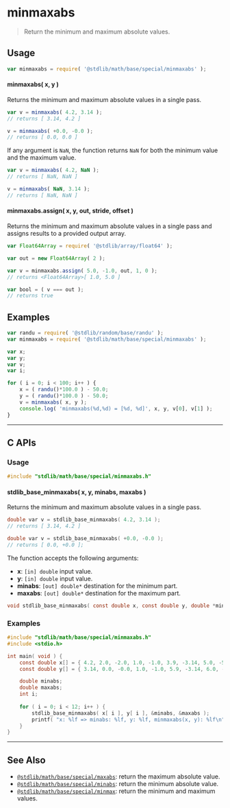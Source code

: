 <!--

@license Apache-2.0

Copyright (c) 2018 The Stdlib Authors.

Licensed under the Apache License, Version 2.0 (the "License");
you may not use this file except in compliance with the License.
You may obtain a copy of the License at

   http://www.apache.org/licenses/LICENSE-2.0

Unless required by applicable law or agreed to in writing, software
distributed under the License is distributed on an "AS IS" BASIS,
WITHOUT WARRANTIES OR CONDITIONS OF ANY KIND, either express or implied.
See the License for the specific language governing permissions and
limitations under the License.

-->

# minmaxabs

> Return the minimum and maximum absolute values.

<!-- Section to include introductory text. Make sure to keep an empty line after the intro `section` element and another before the `/section` close. -->

<section class="intro">

</section>

<!-- /.intro -->

<!-- Package usage documentation. -->

<section class="usage">

## Usage

```javascript
var minmaxabs = require( '@stdlib/math/base/special/minmaxabs' );
```

#### minmaxabs( x, y )

Returns the minimum and maximum absolute values in a single pass.

```javascript
var v = minmaxabs( 4.2, 3.14 );
// returns [ 3.14, 4.2 ]

v = minmaxabs( +0.0, -0.0 );
// returns [ 0.0, 0.0 ]
```

If any argument is `NaN`, the function returns `NaN` for both the minimum value and the maximum value.

```javascript
var v = minmaxabs( 4.2, NaN );
// returns [ NaN, NaN ]

v = minmaxabs( NaN, 3.14 );
// returns [ NaN, NaN ]
```

#### minmaxabs.assign( x, y, out, stride, offset )

Returns the minimum and maximum absolute values in a single pass and assigns results to a provided output array.

```javascript
var Float64Array = require( '@stdlib/array/float64' );

var out = new Float64Array( 2 );

var v = minmaxabs.assign( 5.0, -1.0, out, 1, 0 );
// returns <Float64Array>[ 1.0, 5.0 ]

var bool = ( v === out );
// returns true
```

</section>

<!-- /.usage -->

<!-- Package usage notes. Make sure to keep an empty line after the `section` element and another before the `/section` close. -->

<section class="notes">

</section>

<!-- /.notes -->

<!-- Package usage examples. -->

<section class="examples">

## Examples

<!-- eslint no-undef: "error" -->

```javascript
var randu = require( '@stdlib/random/base/randu' );
var minmaxabs = require( '@stdlib/math/base/special/minmaxabs' );

var x;
var y;
var v;
var i;

for ( i = 0; i < 100; i++ ) {
    x = ( randu()*100.0 ) - 50.0;
    y = ( randu()*100.0 ) - 50.0;
    v = minmaxabs( x, y );
    console.log( 'minmaxabs(%d,%d) = [%d, %d]', x, y, v[0], v[1] );
}
```

</section>

<!-- /.examples -->

<!-- C interface documentation. -->

* * *

<section class="c">

## C APIs

<!-- Section to include introductory text. Make sure to keep an empty line after the intro `section` element and another before the `/section` close. -->

<section class="intro">

</section>

<!-- /.intro -->

<!-- C usage documentation. -->

<section class="usage">

### Usage

```c
#include "stdlib/math/base/special/minmaxabs.h"
```

#### stdlib_base_minmaxabs( x, y, minabs, maxabs )

Returns the minimum and maximum absolute values in a single pass.

```c
double var v = stdlib_base_minmaxabs( 4.2, 3.14 );
// returns [ 3.14, 4.2 ]

double var v = stdlib_base_minmaxabs( +0.0, -0.0 );
// returns [ 0.0, +0.0 ];
```

The function accepts the following arguments:

-   **x**: `[in] double` input value.
-   **y**: `[in] double` input value.
-   **minabs**: `[out] double*` destination for the minimum part.
-   **maxabs**: `[out] double*` destination for the maximum part.

```c
void stdlib_base_minmaxabs( const double x, const double y, double *minabs, double *maxabs );
```

</section>

<!-- /.usage -->

<!-- C API usage notes. Make sure to keep an empty line after the `section` element and another before the `/section` close. -->

<section class="notes">

</section>

<!-- /.notes -->

<!-- C API usage examples. -->

<section class="examples">

### Examples

```c
#include "stdlib/math/base/special/minmaxabs.h"
#include <stdio.h>

int main( void ) {
    const double x[] = { 4.2, 2.0, -2.0, 1.0, -1.0, 3.9, -3.14, 5.0, -5.0, 1.0/0.0, -1.0/0.0, 0.0/0.0 };
    const double y[] = { 3.14, 0.0, -0.0, 1.0, -1.0, 5.9, -3.14, 6.0, -6.0, 1.0/0.0, -1.0/0.0, 0.0/0.0 };

    double minabs;
    double maxabs;
    int i;
    
    for ( i = 0; i < 12; i++ ) {
        stdlib_base_minmaxabs( x[ i ], y[ i ], &minabs, &maxabs );
        printf( "x: %lf => minabs: %lf, y: %lf, minmaxabs(x, y): %lf\n", x[ i ], y[ i ], minabs, maxabs );
    }
}
```

</section>

<!-- /.examples -->

</section>

<!-- /.c -->

<!-- Section to include cited references. If references are included, add a horizontal rule *before* the section. Make sure to keep an empty line after the `section` element and another before the `/section` close. -->

<section class="references">

</section>

<!-- /.references -->

<!-- Section for related `stdlib` packages. Do not manually edit this section, as it is automatically populated. -->

<section class="related">

* * *

## See Also

-   <span class="package-name">[`@stdlib/math/base/special/maxabs`][@stdlib/math/base/special/maxabs]</span><span class="delimiter">: </span><span class="description">return the maximum absolute value.</span>
-   <span class="package-name">[`@stdlib/math/base/special/minabs`][@stdlib/math/base/special/minabs]</span><span class="delimiter">: </span><span class="description">return the minimum absolute value.</span>
-   <span class="package-name">[`@stdlib/math/base/special/minmax`][@stdlib/math/base/special/minmax]</span><span class="delimiter">: </span><span class="description">return the minimum and maximum values.</span>

</section>

<!-- /.related -->

<!-- Section for all links. Make sure to keep an empty line after the `section` element and another before the `/section` close. -->

<section class="links">

<!-- <related-links> -->

[@stdlib/math/base/special/maxabs]: https://github.com/stdlib-js/stdlib/tree/develop/lib/node_modules/%40stdlib/math/base/special/maxabs

[@stdlib/math/base/special/minabs]: https://github.com/stdlib-js/stdlib/tree/develop/lib/node_modules/%40stdlib/math/base/special/minabs

[@stdlib/math/base/special/minmax]: https://github.com/stdlib-js/stdlib/tree/develop/lib/node_modules/%40stdlib/math/base/special/minmax

<!-- </related-links> -->

</section>

<!-- /.links -->
